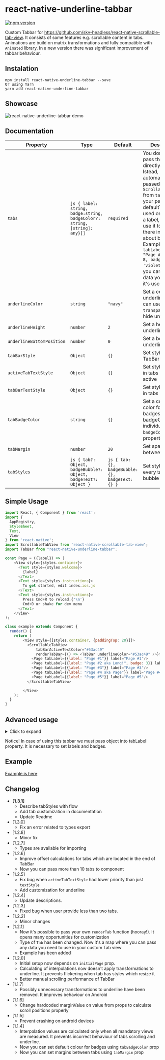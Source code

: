 # react-native-underline-tabbar
[![npm version](https://badge.fury.io/js/react-native-underline-tabbar.svg)](https://badge.fury.io/js/react-native-underline-tabbar)

Custom Tabbar for https://github.com/skv-headless/react-native-scrollable-tab-view.
It consists of some features e.g. scrollable content in tabs. Animations are build on matrix transformations and fully compatible with `Animated` library.
In a new version there was significant improvement of tabbar behaviour.

## Instalation
```
npm install react-native-underline-tabbar --save
Or using Yarn
yarn add react-native-underline-tabbar
```

## Showcase
![react-native-underline-tabbar demo](https://raw.githubusercontent.com/Slowyn/react-native-underline-tabbar/master/demo.gif)

## Documentation

| Property | Type | Default | Description |
|-----------|---------------------|----------|--------------------------------------------|
| `tabs`       | ```js { label: string, badge:string, badgeColor?: string, [string]: any}[]``` | `required` | You don't have to pass this prop directly to tabbar. Istead, it's automatically passed from `ScrollableTabView` from `tabLabel` of your page. In defaultTabbar it is used only to pass a label, but we use it to pass there information about badges. Example ```tabLabel={{label: "Page #4", badge: 8, badgeColor: 'violet'}}```. Also you can pass any data you need as  it's used as `Map`|
| `underlineColor`       | `string` | `"navy"` | Set a color for underline. You can use also `transparent` to hide underline |
| `underlineHeight`       | `number` | `2` | Set a height for underline |
| `underlineBottomPosition`       | `number` | `0` | Set a bottom for underline |
| `tabBarStyle`       | `Object` | `{}` | Set styles to TabBar container |
| `activeTabTextStyle`       | `Object` | `{}` | Set styles to text in tabs while tab is active |
| `tabBarTextStyle`       | `Object` | `{}` | Set styles to text in tabs |
| `tabBadgeColor`       | `string` | `{}` | Set a common color for all badges. To set badgeColor individually use `badgeColor` in `tab` property |
| `tabMargin`       | `number` | `20` | Set space between tabs |
| `tabStyles`       | ```js { tab?: Object, badgeBubble?: Object, badgeText?: Object }``` | ```js { tab: {}, badgeBubble: {}, badgeText: {} }``` | Set styles for every tab and bubble |


## Simple Usage
```javascript
import React, { Component } from 'react';
import {
  AppRegistry,
  StyleSheet,
  Text,
  View
} from 'react-native';
import ScrollableTabView from 'react-native-scrollable-tab-view';
import TabBar from "react-native-underline-tabbar";

const Page = ({label}) => (
    <View style={styles.container}>
      <Text style={styles.welcome}>
        {label}
      </Text>
      <Text style={styles.instructions}>
        To get started, edit index.ios.js
      </Text>
      <Text style={styles.instructions}>
        Press Cmd+R to reload,{'\n'}
        Cmd+D or shake for dev menu
      </Text>
    </View>
);

class example extends Component {
  render() {
    return (
        <View style={[styles.container, {paddingTop: 20}]}>
          <ScrollableTabView
              tabBarActiveTextColor="#53ac49"
              renderTabBar={() => <TabBar underlineColor="#53ac49" />}>
            <Page tabLabel={{label: "Page #1"}} label="Page #1"/>
            <Page tabLabel={{label: "Page #2 aka Long!", badge: 3}} label="Page #2 aka Long!"/>
            <Page tabLabel={{label: "Page #3"}} label="Page #3"/>
            <Page tabLabel={{label: "Page #4 aka Page"}} label="Page #4 aka Page"/>
            <Page tabLabel={{label: "Page #5"}} label="Page #5"/>
          </ScrollableTabView>

        </View>
    );
  }
}
```

## Advanced usage
<details>
    <summary>Click to expand</summary>
    ```javascript
    import React, { Component } from 'react';
    import { StyleSheet, Text, View, TouchableOpacity, Animated } from 'react-native';
    import ScrollableTabView from 'react-native-scrollable-tab-view';
    import TabBar from 'react-native-underline-tabbar';

    const styles = StyleSheet.create({
      container: {
        flex: 1,
        justifyContent: 'center',
        alignItems: 'center',
        backgroundColor: '#F5FCFF',
      },
      welcome: {
        fontSize: 20,
        textAlign: 'center',
        margin: 10,
      },
      instructions: {
        textAlign: 'center',
        color: '#333333',
        marginBottom: 5,
        fontSize: 28,
      },
    });

    const Page = ({label, text = ''}) => (
      <View style={styles.container}>
        <Text style={styles.welcome}>
          {label}
        </Text>
        <Text style={styles.instructions}>
          {text}
        </Text>
      </View>
    );

    const iconsSet = {
      hot: require('./images/ic_whatshot.png'),
      trending: require('./images/ic_trending_up.png'),
      fresh: require('./images/ic_fiber_new.png'),
      funny: require('./images/ic_tag_faces.png'),
      movieAndTv: require('./images/ic_live_tv.png'),
      sport: require('./images/ic_rowing.png'),
    };

    const Tab = (tab, page, isTabActive, onPressHandler, onTabLayout, styles) => {
      const { label, icon } = tab;
      const style = {
        marginHorizontal: 20,
        paddingVertical: 10,
      };
      const containerStyle = {
        paddingHorizontal: 20,
        paddingVertical: 5,
        borderRadius: 25,
        flexDirection: 'row',
        alignItems: 'center',
        backgroundColor: styles.backgroundColor,
        opacity: styles.opacity,
        transform: [{ scale: styles.opacity }],
      };
      const textStyle = {
        color: styles.textColor,
        fontWeight: '600',
      };
      const iconStyle = {
        tintColor: styles.textColor,
        resizeMode: 'contain',
        width: 22,
        height: 22,
        marginLeft: 10,
      };
      return (
        <TouchableOpacity style={style} onPress={onPressHandler} onLayout={onTabLayout} key={page}>
          <Animated.View style={containerStyle}>
            <Animated.Text style={textStyle}>{label}</Animated.Text>
            <Animated.Image style={iconStyle} source={icon} />
          </Animated.View>
        </TouchableOpacity>
      );
    };

    class UnderlineTabBarExample extends Component {
      _scrollX = new Animated.Value(0);
      // 6 is a quantity of tabs
      interpolators = [...Array(6).keys()].map(idx => ({
        scale: this._scrollX.interpolate({
          inputRange: [idx - 1, idx, idx + 1],
          outputRange: [1, 1.2, 1],
          extrapolate: 'clamp',
        }),
        opacity: this._scrollX.interpolate({
          inputRange: [idx - 1, idx, idx + 1],
          outputRange: [0.9, 1, 0.9],
          extrapolate: 'clamp',
        }),
        textColor: this._scrollX.interpolate({
          inputRange: [idx - 1, idx, idx + 1],
          outputRange: ['#000', '#fff', '#000'],
        }),
        backgroundColor: this._scrollX.interpolate({
          inputRange: [idx - 1, idx, idx + 1],
          outputRange: ['rgba(0,0,0,0.1)', '#000', 'rgba(0,0,0,0.1)'],
          extrapolate: 'clamp',
        }),
      }));
      render() {
        return (
          <View style={[styles.container, { paddingTop: 20 }]}>
            <ScrollableTabView
              renderTabBar={() => (
                <TabBar
                  underlineColor="#000"
                  tabBarStyle={{ backgroundColor: "#fff", borderTopColor: '#d2d2d2', borderTopWidth: 1 }}
                  renderTab={(...props) => {
                    return Tab(...props, this.interpolators[props[1]]);
                  }}
                />
              )}
              onScroll={(x) => this._scrollX.setValue(x)}
            >
              <Page tabLabel={{label: "Hot", icon: iconsSet.hot}} label="Page #1 Hot" text="You can pass your own views to TabBar!"/>
              <Page tabLabel={{label: "Trending", icon: iconsSet.trending}} label="Page #2 Trending" text="Yehoo!!!"/>
              <Page tabLabel={{label: "Fresh", icon: iconsSet.fresh}} label="Page #3 Fresh" text="Hooray!"/>
              <Page tabLabel={{label: "Funny", icon: iconsSet.funny}} label="Page #4 Funny"/>
              <Page tabLabel={{label: "Movie & TV", icon: iconsSet.movieAndTv}} label="Page #5 Movie & TV"/>
              <Page tabLabel={{label: "Sport", icon: iconsSet.sport}} label="Page #6 Sport"/>
            </ScrollableTabView>
          </View>
        );
      }
    }


    ```
</details>

Notice! In case of using this tabbar we must pass object into tabLabel property. It is necessary to set labels and badges.


## Example
[Example is here](https://github.com/Slowyn/UnderlineTabBarExample)

## Changelog
- **[1.3.1]**
  + Describe tabStyles with flow
  + Add tab customization in documentation
  + Update Readme
- [1.3.0]
  + Fix an error related to types export
- [1.2.8]
  + Minor fix
- [1.2.7]
  + Types are available for importing
- [1.2.6]
  + Improve offset calculations for tabs which are located in the end of TabBar
  + Now you can pass more than 10 tabs to component
- [1.2.5]
  + Fix bug when `activeTabTextStyle` had lower priority than just `textStyle`
  + Add customization for underline
- [1.2.4]
  + Update descriptions.
- [1.2.3]
  + Fixed bug when user provide less than two tabs.
- [1.2.2]
  + Minor changes
- [1.2.1]
  + Now it's possible to pass your own `renderTab` function (hooray!). It opens many opportunities for customization
  + Type of `Tab` has been changed. Now it's a map where you can pass any data you need to use in your custom Tab view
  + Example has been added
- [1.2.0]
  + Initial setup now depends on `initialPage` prop.
  + Calculating of interpolations now doesn't apply transformations to underline. It prevents flickering when tab has styles which resize it
  + Better manual scrolling performance of TabBar
- [1.1.7]
  + Possibly unnecessary transformations to underline have been removed. It improves behaviour on Android
- [1.1.6]
  + Change hardcoded marginValue on value from props to calculate scroll positions properly
- [1.1.5]
  + Prevent crashing on android devices
- [1.1.4]
  + Interpolation values are calculated only when all mandatory views are measured. It prevents incorrect behaviour of tabs scrolling and underline.
  + Now you can set default colour for badges using `tabBadgeColor` prop
  + Now you can set margins between tabs using `tabMargin` prop



